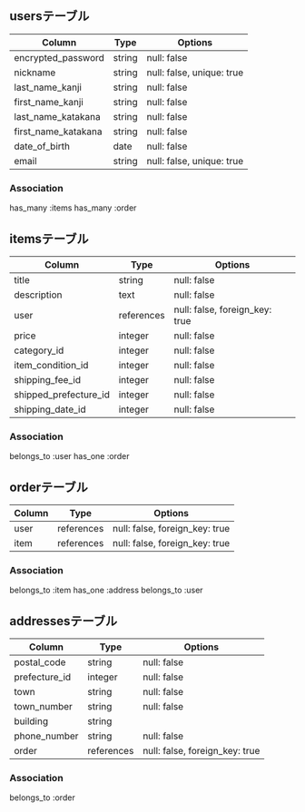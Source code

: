 ## usersテーブル
| Column               | Type       | Options                        |
| -------------------- | ---------- | ------------------------------ |
| encrypted_password   | string     | null: false                    |
| nickname             | string     | null: false, unique: true      |
| last_name_kanji      | string     | null: false                    |
| first_name_kanji     | string     | null: false                    | 
| last_name_katakana   | string     | null: false                    |
| first_name_katakana  | string     | null: false                    |
| date_of_birth        | date       | null: false                    |
| email                | string     | null: false, unique: true      |

### Association
has_many :items
has_many :order


##  itemsテーブル
| Column                | Type       | Options                        |
| --------------------- | ---------- | ------------------------------ | 
| title                 | string     | null: false                    |
| description           | text       | null: false                    |
| user                  | references | null: false, foreign_key: true | 
| price                 | integer    | null: false                    |
| category_id           | integer    | null: false                    |
| item_condition_id     | integer    | null: false                    |
| shipping_fee_id       | integer    | null: false                    |
| shipped_prefecture_id | integer    | null: false                    |
| shipping_date_id      | integer    | null: false                    |

### Association
belongs_to :user
has_one :order


## orderテーブル
| Column            | Type       | Options                        |
| ----------------- | ---------- | ------------------------------ |
| user              | references | null: false, foreign_key: true |
| item              | references | null: false, foreign_key: true |

### Association
belongs_to :item
has_one :address
belongs_to :user


## addressesテーブル
| Column        | Type       | Options                        |
| ------------- | ---------- | ------------------------------ |
| postal_code   | string     | null: false                    |
| prefecture_id | integer    | null: false                    |
| town          | string     | null: false                    |
| town_number   | string     | null: false                    |
| building      | string     |                                |
| phone_number  | string     | null: false                    |
| order         | references | null: false, foreign_key: true |

### Association
belongs_to :order
